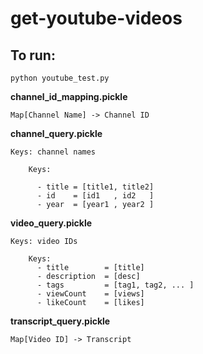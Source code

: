 # get-youtube-videos

## To run:
`python youtube_test.py`

**channel_id_mapping.pickle**

    Map[Channel Name] -> Channel ID

**channel_query.pickle**

    Keys: channel names

        Keys: 
    
          - title = [title1, title2]
          - id    = [id1   , id2   ]
          - year  = [year1 , year2 ]
      
**video_query.pickle**

    Keys: video IDs

        Keys: 
          - title        = [title]
          - description  = [desc]
          - tags         = [tag1, tag2, ... ]
          - viewCount    = [views]
          - likeCount    = [likes]
      
**transcript_query.pickle**

    Map[Video ID] -> Transcript
